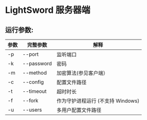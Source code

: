 # LightSword 服务器端

运行参数:
---

| 参数 | 完整参数 | 解释 |
|------|----------|------|
| -p   | --port   | 监听端口 |
| -k   | --password| 密码 |
| -m   | --method | 加密算法(参见客户端） |
| -c   | --config | 配置文件路径 |
| -t   | --timeout| 超时时长 |
| -f   | --fork   | 作为守护进程运行 (不支持 Windows) |
| -u   | --users  | 多用户配置文件路径 |

